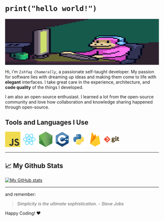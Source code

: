 # `print("hello world!")`

<img align="center" alt="GIF" src="./images/coding.gif" width="100%" height="150" />

Hi, i'm _`Ishfaq Chamerally`_, a passionate self-taught developer. My passion for software lies with dreaming up ideas and making them come to life with **elegant** interfaces. I take great care in the experience, architecture, and **code quality** of the things I developed.

I am also an open-source enthusiast. I learned a lot from the open-source community and love how collaboration and knowledge sharing happened through open-source.

## Tools and Languages I Use

<code><img height="50" src="https://raw.githubusercontent.com/github/explore/80688e429a7d4ef2fca1e82350fe8e3517d3494d/topics/javascript/javascript.png"></code>
<code><img height="50" src="https://raw.githubusercontent.com/github/explore/80688e429a7d4ef2fca1e82350fe8e3517d3494d/topics/react/react.png"></code>
<code><img height="50" src="https://raw.githubusercontent.com/github/explore/80688e429a7d4ef2fca1e82350fe8e3517d3494d/topics/nodejs/nodejs.png"></code>
<code><img height="50" src="https://raw.githubusercontent.com/github/explore/80688e429a7d4ef2fca1e82350fe8e3517d3494d/topics/cpp/cpp.png"></code>
<code><img height="50" src="https://raw.githubusercontent.com/github/explore/80688e429a7d4ef2fca1e82350fe8e3517d3494d/topics/python/python.png"></code>
<code><img height="50" src="https://raw.githubusercontent.com/github/explore/80688e429a7d4ef2fca1e82350fe8e3517d3494d/topics/firebase/firebase.png"></code>
<code><img height="50" src="https://raw.githubusercontent.com/github/explore/80688e429a7d4ef2fca1e82350fe8e3517d3494d/topics/git/git.png"></code>

---

## 📈 My Github Stats

[![My GitHub stats](https://github-readme-stats.vercel.app/api?username=ishfaq253951&show_icons=true&theme=dark)](https://github.com/anuraghazra/github-readme-stats)

---

and remember:

> _Simplicity is the ultimate sophistication. - Steve Jobs_

Happy Coding! ❤️
